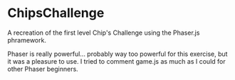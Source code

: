 ChipsChallenge
==============

A recreation of the first level Chip's Challenge using the Phaser.js phramework.

Phaser is really powerful... probably way too powerful for this exercise, but it was a pleasure to use. I tried to comment game.js as much as I could for other Phaser beginners.
